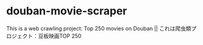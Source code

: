 # douban-movie-scraper
This is a web crawling project: Top 250 movies on Douban || これは爬虫類プロジェクト：豆板映画TOP 250
